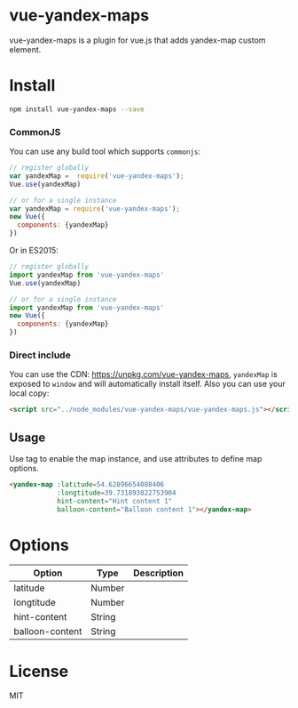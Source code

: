 # vue-yandex-maps

vue-yandex-maps is a plugin for vue.js that adds yandex-map custom element.

# Install

```Bash
npm install vue-yandex-maps --save
```

### CommonJS

You can use any build tool which supports `commonjs`:

```JavaScript
// register globally
var yandexMap =  require('vue-yandex-maps');
Vue.use(yandexMap)

// or for a single instance
var yandexMap = require('vue-yandex-maps');
new Vue({
  components: {yandexMap}
})

```

Or in ES2015:

```JavaScript
// register globally
import yandexMap from 'vue-yandex-maps'
Vue.use(yandexMap)

// or for a single instance
import yandexMap from 'vue-yandex-maps'
new Vue({
  components: {yandexMap}
})

```

### Direct include

You can use the CDN: https://unpkg.com/vue-yandex-maps, `yandexMap` is exposed to `window` and will automatically install itself. Also you can use your local copy:

```HTML
<script src="../node_modules/vue-yandex-maps/vue-yandex-maps.js"></script>
```

## Usage

Use <yandex-map> tag to enable the map instance, and use attributes to define map options.

```HTML
<yandex-map :latitude=54.62896654088406
            :longtitude=39.731893822753904
            hint-content="Hint content 1"
            balloon-content="Balloon content 1"></yandex-map>
```

# Options

| Option | Type | Description |
| ----- | ----- | ----- |
| latitude | Number | |
| longtitude | Number | |
| hint-content | String | |
| balloon-content | String | |

# License

MIT
